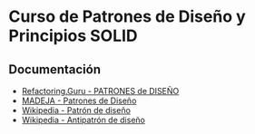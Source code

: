 # Curso de Patrones de Diseño y Principios SOLID

## Documentación

- [Refactoring.Guru - PATRONES de DISEÑO](https://refactoring.guru/es/design-patterns/)
- [MADEJA - Patrones de Diseño](https://www.juntadeandalucia.es/servicios/madeja/contenido/subsistemas/desarrollo/patrones-diseno)
- [Wikipedia - Patrón de diseño](https://es.wikipedia.org/wiki/Patr%C3%B3n_de_dise%C3%B1o)
- [Wikipedia - Antipatrón de diseño](https://es.wikipedia.org/wiki/Antipatr%C3%B3n_de_dise%C3%B1o)

